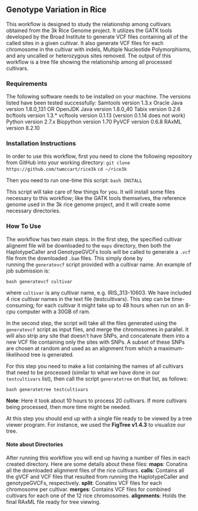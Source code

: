 ## Genotype Variation in Rice
This workflow is designed to study the relationship among cultivars obtained from the 3k Rice Genome project. It utilizes the GATK 
tools developed by the Broad Institute to generate VCF files containing all of the called sites in a given cultivar. It also 
generate VCF files for each chromosome in the cultivar with indels, Multiple Nucleotide Polymorphisms, and any uncalled or 
heterozygous sites removed. The output of this workflow is a tree file showing the relationship among all processed cultivars.  

### Requirements
The following software needs to be installed on your machine. The versions listed have been tested successfully:
Samtools version 1.3.x
Oracle Java version 1.8.0_131 OR OpenJDK Java version 1.8.0_40 
Tabix version 0.2.6
bcftools version 1.3.* 
vcftools version 0.1.13 (version 0.1.14 does not work)
Python version 2.7.x
Biopython version 1.70
PyVCF version 0.6.8
RAxML version 8.2.10

### Installation Instructions
In order to use this workflow, first you need to clone the following repository from GitHub into your working
directory:
`git clone https://github.com/twmccart/rice3k`
`cd ~/rice3k`

Then you need to run one-time this script:
`bash INSTALL`

This script will take care of few things for you. It will install some files necessary to this workflow; like the GATK 
tools themselves, the reference genome used in the 3k rice genome project, and it will create some necessary directories. 

### How To Use
The workflow has two main steps. In the first step, the specified cultivar alignemt file will be downloaded to the `maps` directory, then both the 
HaplotypeCaller and GenotypeGVCFs tools will be called to generate a `.vcf` file from the downloaded `.bam` files. This simply done by  
running the `generatevcf` script provided with a cultivar name. An example of job submission is:

`bash generatevcf cultivar`

where `cultivar` is any cultivar name, e.g. IRIS_313-10603. We have included 4 rice cultivar names in the text file (testcultivars). This 
step can be time-consuming; for each cultivar it might take up to 48 hours when run on an 8-cpu computer with a 30GB 
of ram.

In the second step, the script will take all the files generated using the `generatevcf` script as input files, and merge the 
chromosomes in parallel. It will also strip any site that doesn't have SNPs, and concatenate them into a new VCF file containing 
only the sites with SNPs. A subset of these SNPs are chosen at random and used as an alignment from which a maximum-likelihood tree 
is generated.

For this step you need to make a list containing the names of all cultivars that need to be processed (similar to what we have done in our 
`testcultivars` list), then call the script `generatetree` on that list, as follows:

`bash generatetree testcultivars`

**Note**: Here it took about 10 hours to process 20 cultivars. If more cultivars being processed, then more time might be needed.

At this step you should end up with a single file ready to be viewed by a tree viewer program. For instance, we used the **FigTree 
v1.4.3** to visualize our tree.

#### Note about Directories
After running this workflow you will end up having a number of files in each created directory. Here are some details about these files:
**maps**: Conatins all the downloaded alignment files of the rice cultivars.
**calls**: Contains all the gVCF and VCF files that resulted from running the HaplotypeCaller and genotypeGVCFs, respectively.
**split**: Conatins VCF files for each chromosome per cultivar.
**merges**: Contains VCF files for combined cultivars for each one of the 12 rice chromosomes.
**alignments**: Holds the final RAxML file ready for tree viewing.   
